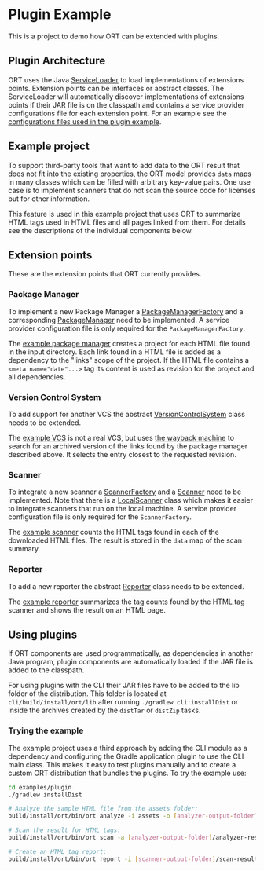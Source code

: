 # Plugin Example

This is a project to demo how ORT can be extended with plugins.

## Plugin Architecture

ORT uses the Java [ServiceLoader](https://docs.oracle.com/javase/9/docs/api/java/util/ServiceLoader.html) to load
implementations of extensions points. Extension points can be interfaces or abstract classes. The ServiceLoader will
automatically discover implementations of extensions points if their JAR file is on the classpath and contains a
service provider configurations file for each extension point. For an example see the
[configurations files used in the plugin example](src/main/resources/META-INF/services).

## Example project

To support third-party tools that want to add data to the ORT result that does not fit into the existing properties, the
ORT model provides `data` maps in many classes which can be filled with arbitrary key-value pairs. One use case is to
implement scanners that do not scan the source code for licenses but for other information.  

This feature is used in this example project that uses ORT to summarize HTML tags used in HTML files and all pages
linked from them. For details see the descriptions of the individual components below.

## Extension points

These are the extension points that ORT currently provides.

### Package Manager

To implement a new Package Manager a
[PackageManagerFactory](../../analyzer/src/main/kotlin/PackageManagerFactory.kt) and a corresponding
[PackageManager](../../analyzer/src/main/kotlin/PackageManager.kt) need to be implemented. A service provider
configuration file is only required for the `PackageManagerFactory`.

The [example package manager](src/main/kotlin/HtmlPackageManager.kt) creates a project for each HTML file found in the
input directory. Each link found in a HTML file is added as a dependency to the "links" scope of the project. If the
HTML file contains a `<meta name="date"...>` tag its content is used as revision for the project and all dependencies.

### Version Control System

To add support for another VCS the abstract
[VersionControlSystem](../../downloader/src/main/kotlin/VersionControlSystem.kt) class needs to be extended.

The [example VCS](src/main/kotlin/ArchiveOrgVcs.kt) is not a real VCS, but uses
[the wayback machine](https://archive.org/web/) to search for an archived version of the links found by the package
manager described above. It selects the entry closest to the requested revision.

### Scanner

To integrate a new scanner a [ScannerFactory](../../scanner/src/main/kotlin/ScannerFactory.kt) and a
[Scanner](../../scanner/src/main/kotlin/Scanner.kt) need to be implemented. Note that there is a
[LocalScanner](../../scanner/src/main/kotlin/LocalScanner.kt) class which makes it easier to integrate scanners that run
on the local machine. A service provider configuration file is only required for the `ScannerFactory`.

The [example scanner](src/main/kotlin/HtmlTagScanner.kt) counts the HTML tags found in each of the downloaded HTML
files. The result is stored in the `data` map of the scan summary.

### Reporter

To add a new reporter the abstract [Reporter](../../reporter/src/main/kotlin/Reporter.kt) class needs to be extended.

The [example reporter](src/main/kotlin/HtmlTagScanner.kt) summarizes the tag counts found by the HTML tag scanner and
shows the result on an HTML page. 

## Using plugins

If ORT components are used programmatically, as dependencies in another Java program, plugin components are
automatically loaded if the JAR file is added to the classpath.

For using plugins with the CLI their JAR files have to be added to the lib folder of the distribution. This folder is
located at `cli/build/install/ort/lib` after running `./gradlew cli:installDist` or inside the archives created by the
`distTar` or `distZip` tasks.

### Trying the example

The example project uses a third approach by adding the CLI module as a dependency and configuring the Gradle
application plugin to use the CLI main class. This makes it easy to test plugins manually and to create a custom ORT
distribution that bundles the plugins. To try the example use:

```bash
cd examples/plugin
./gradlew installDist

# Analyze the sample HTML file from the assets folder:
build/install/ort/bin/ort analyze -i assets -o [analyzer-output-folder]

# Scan the result for HTML tags:
build/install/ort/bin/ort scan -a [analyzer-output-folder]/analyzer-result.yml -o [scanner-output-folder] -s HtmlTagScanner

# Create an HTML tag report:
build/install/ort/bin/ort report -i [scanner-output-folder]/scan-result.yml -o [report-output-folder] -f HtmlTag
```
